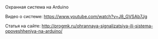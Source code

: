 Охранная система на Arduino

Видео о системе: https://www.youtube.com/watch?v=J8_GVSAb7Jg

Статья на сайте: http://progmk.ru/ohrannaya-signalizatsiya-ili-sistema-opoveshheniya-na-arduino/
